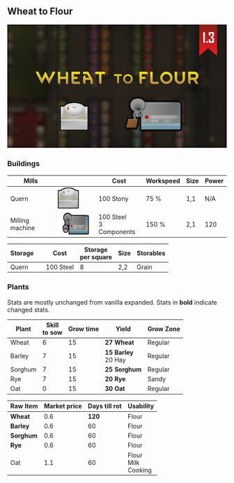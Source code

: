## Wheat to Flour

![Preview](/About/Preview.png)


### Buildings

|Mills||Cost|Workspeed|Size|Power|
|---|---|---|---|---|---|
|Quern|<img src="/Textures/Things/Building/Workbenches/Quern.png" height = "50">|100 Stony|75 %|1,1|N/A|
|Milling machine|<img src="/Textures/Things/Building/Workbenches/MillingMachine_north.png" height = "50">|100 Steel<br>3 Components|150 %|2,1|120|

|Storage||Cost|Storage<br>per square|Size|Storables|
|---|---|---|---|---|---|
|Quern||100 Steel|8|2,2|Grain|

### Plants

Stats are mostly unchanged from vanilla expanded. Stats in **bold** indicate changed stats. 

|Plant|Skill<br>to sow|Grow time|Yield|Grow Zone|
|---|---|---|---|---|
|Wheat|6|15|**27 Wheat**|Regular|
|Barley|7|15|**15 Barley**<br>20 Hay|Regular|
|Sorghum|7|15|**25 Sorghum**|Regular|
|Rye|7|15|**20 Rye**|Sandy|
|Oat|0|15|**30 Oat**|Regular|


|Raw Item|Market price|Days till rot|Usability|
|---|---|---|---|
|**Wheat**|0.6|**120**|Flour|
|**Barley**|0.6|60|Flour|
|**Sorghum**|0.6|60|Flour|
|**Rye**|0.6|60|Flour|
|Oat|1.1|60|Flour<br>Milk<br>Cooking|